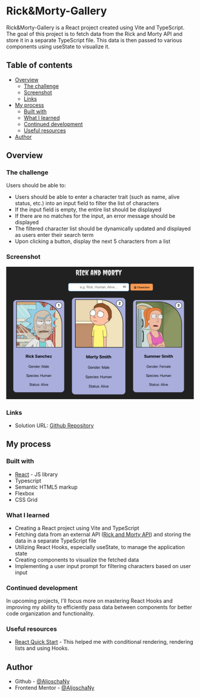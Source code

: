 # Rick&Morty-Gallery
Rick&Morty-Gallery is a React project created using Vite and TypeScript. The goal of this project is to fetch data from the Rick and Morty API and store it in a separate TypeScript file. This data is then passed to various components using useState to visualize it.

## Table of contents
- [Overview](#overview)
  - [The challenge](#the-challenge)
  - [Screenshot](#screenshot)
  - [Links](#links)
- [My process](#my-process)
  - [Built with](#built-with)
  - [What I learned](#what-i-learned)
  - [Continued development](#continued-development)
  - [Useful resources](#useful-resources)
- [Author](#author)

## Overview

### The challenge

Users should be able to:

- Users should be able to enter a character trait (such as name, alive status, etc.) into an input field to filter the list of characters
- If the input field is empty, the entire list should be displayed
- If there are no matches for the input, an error message should be displayed
- The filtered character list should be dynamically updated and displayed as users enter their search term
- Upon clicking a button, display the next 5 characters from a list

### Screenshot

![Rick and Morty Gallery](./public/screenshot.png)

### Links

- Solution URL: [Github Repository](https://github.com/AljoschaNy/learning-react-state-basics)

## My process

### Built with
- [React](https://reactjs.org/) - JS library
- Typescript
- Semantic HTML5 markup
- Flexbox
- CSS Grid

### What I learned
- Creating a React project using Vite and TypeScript
- Fetching data from an external API ([Rick and Morty API](https://rickandmortyapi.com/)) and storing the data in a separate TypeScript file
- Utilizing React Hooks, especially useState, to manage the application state
- Creating components to visualize the fetched data
- Implementing a user input prompt for filtering characters based on user input

### Continued development
In upcoming projects, I'll focus more on mastering React Hooks and improving my ability to efficiently pass data between components for better code organization and functionality.

### Useful resources
- [React Quick Start](https://react.dev/learn#) - This helped me with conditional rendering, rendering lists and using Hooks.

## Author
- Github - [@AljoschaNy](https://github.com/AljoschaNy)
- Frontend Mentor - [@AljoschaNy](https://www.frontendmentor.io/profile/AljoschaNy)

